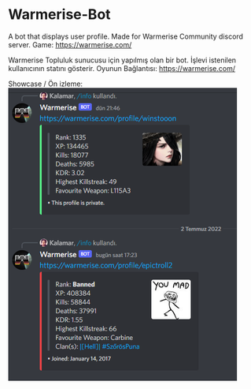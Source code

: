 # Warmerise-Bot
A bot that displays user profile. Made for Warmerise Community discord server.
Game: https://warmerise.com/

Warmerise Topluluk sunucusu için yapılmış olan bir bot. İşlevi istenilen kullanıcının statını gösterir.
Oyunun Bağlantısı: https://warmerise.com/

Showcase / Ön izleme:
![](image/img.png)
